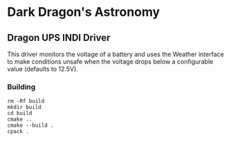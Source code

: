 # Dark Dragon's Astronomy

## Dragon UPS INDI Driver

This driver monitors the voltage of a battery and uses the Weather interface to
make conditions unsafe when the voltage drops below a configurable value (defaults
to 12.5V).

### Building

```
rm -Rf build
mkdir build
cd build
cmake ..
cmake --build .
cpack .
```

